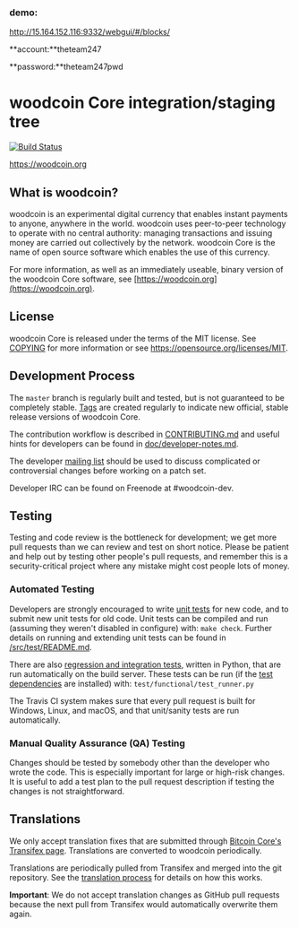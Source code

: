 ### demo:

http://15.164.152.116:9332/webgui/#/blocks/

**account:**theteam247

**password:**theteam247pwd

woodcoin Core integration/staging tree
=====================================

[![Build Status](https://travis-ci.org/woodcoin-project/woodcoin.svg?branch=master)](https://travis-ci.org/woodcoin-project/woodcoin)

https://woodcoin.org

What is woodcoin?
----------------

woodcoin is an experimental digital currency that enables instant payments to
anyone, anywhere in the world. woodcoin uses peer-to-peer technology to operate
with no central authority: managing transactions and issuing money are carried
out collectively by the network. woodcoin Core is the name of open source
software which enables the use of this currency.

For more information, as well as an immediately useable, binary version of
the woodcoin Core software, see [https://woodcoin.org](https://woodcoin.org).

License
-------

woodcoin Core is released under the terms of the MIT license. See [COPYING](COPYING) for more
information or see https://opensource.org/licenses/MIT.

Development Process
-------------------

The `master` branch is regularly built and tested, but is not guaranteed to be
completely stable. [Tags](https://github.com/woodcoin-project/woodcoin/tags) are created
regularly to indicate new official, stable release versions of woodcoin Core.

The contribution workflow is described in [CONTRIBUTING.md](CONTRIBUTING.md)
and useful hints for developers can be found in [doc/developer-notes.md](doc/developer-notes.md).

The developer [mailing list](https://groups.google.com/forum/#!forum/woodcoin-dev)
should be used to discuss complicated or controversial changes before working
on a patch set.

Developer IRC can be found on Freenode at #woodcoin-dev.

Testing
-------

Testing and code review is the bottleneck for development; we get more pull
requests than we can review and test on short notice. Please be patient and help out by testing
other people's pull requests, and remember this is a security-critical project where any mistake might cost people
lots of money.

### Automated Testing

Developers are strongly encouraged to write [unit tests](src/test/README.md) for new code, and to
submit new unit tests for old code. Unit tests can be compiled and run
(assuming they weren't disabled in configure) with: `make check`. Further details on running
and extending unit tests can be found in [/src/test/README.md](/src/test/README.md).

There are also [regression and integration tests](/test), written
in Python, that are run automatically on the build server.
These tests can be run (if the [test dependencies](/test) are installed) with: `test/functional/test_runner.py`

The Travis CI system makes sure that every pull request is built for Windows, Linux, and macOS, and that unit/sanity tests are run automatically.

### Manual Quality Assurance (QA) Testing

Changes should be tested by somebody other than the developer who wrote the
code. This is especially important for large or high-risk changes. It is useful
to add a test plan to the pull request description if testing the changes is
not straightforward.

Translations
------------

We only accept translation fixes that are submitted through [Bitcoin Core's Transifex page](https://www.transifex.com/projects/p/bitcoin/).
Translations are converted to woodcoin periodically.

Translations are periodically pulled from Transifex and merged into the git repository. See the
[translation process](doc/translation_process.md) for details on how this works.

**Important**: We do not accept translation changes as GitHub pull requests because the next
pull from Transifex would automatically overwrite them again.
